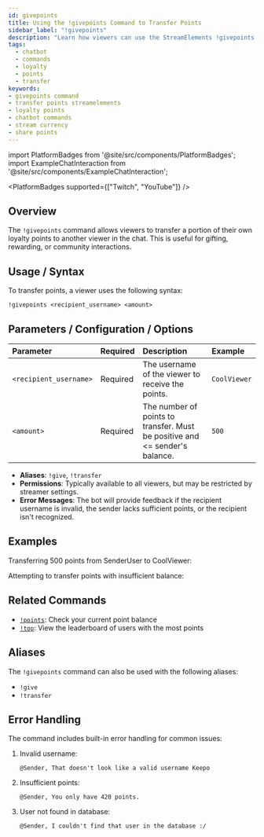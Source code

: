 ```yaml
---
id: givepoints
title: Using the !givepoints Command to Transfer Points
sidebar_label: "!givepoints"
description: "Learn how viewers can use the StreamElements !givepoints command to transfer their loyalty points to other users in chat."
tags:
  - chatbot
  - commands
  - loyalty
  - points
  - transfer
keywords:
- givepoints command
- transfer points streamelements
- loyalty points
- chatbot commands
- stream currency
- share points
---
```


import PlatformBadges from '@site/src/components/PlatformBadges';
import ExampleChatInteraction from '@site/src/components/ExampleChatInteraction';

<PlatformBadges supported={["Twitch", "YouTube"]} />

## Overview

The `!givepoints` command allows viewers to transfer a portion of their own loyalty points to another viewer in the chat. This is useful for gifting, rewarding, or community interactions.

## Usage / Syntax

To transfer points, a viewer uses the following syntax:

```
!givepoints <recipient_username> <amount>
```

## Parameters / Configuration / Options

| Parameter              | Required | Description                                                                | Example     |
| :--------------------- | :------- | :------------------------------------------------------------------------- | :---------- |
| `<recipient_username>` | Required | The username of the viewer to receive the points.                          | `CoolViewer`|
| `<amount>`             | Required | The number of points to transfer. Must be positive and <= sender's balance. | `500`       |

- **Aliases**: `!give`, `!transfer`
- **Permissions**: Typically available to all viewers, but may be restricted by streamer settings.
- **Error Messages**: The bot will provide feedback if the recipient username is invalid, the sender lacks sufficient points, or the recipient isn't recognized.

## Examples

Transferring 500 points from SenderUser to CoolViewer:

<ExampleChatInteraction
  inputPersona="viewer"
  inputUsernameOverride="SenderUser"
  inputMessage="!givepoints CoolViewer 500"
  outputMessage="@SenderUser transferred 500 points to CoolViewer!"
/>

Attempting to transfer points with insufficient balance:

<ExampleChatInteraction
  inputPersona="viewer"
  inputUsernameOverride="SenderUser"
  inputMessage="!givepoints CoolViewer 10000"
  outputMessage="@SenderUser, You only have 500 points."
/>

## Related Commands

- [`!points`](points.md): Check your current point balance
- [`!top`](top.md): View the leaderboard of users with the most points

## Aliases

The `!givepoints` command can also be used with the following aliases:
- `!give`
- `!transfer`

## Error Handling

The command includes built-in error handling for common issues:

1. Invalid username:
   ```
   @Sender, That doesn't look like a valid username Keepo
   ```

2. Insufficient points:
   ```
   @Sender, You only have 420 points.
   ```

3. User not found in database:
   ```
   @Sender, I couldn't find that user in the database :/
   ```

